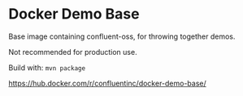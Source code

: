 # Docker Demo Base

Base image containing confluent-oss, for throwing together demos.

Not recommended for production use.

Build with: `mvn package`

https://hub.docker.com/r/confluentinc/docker-demo-base/
